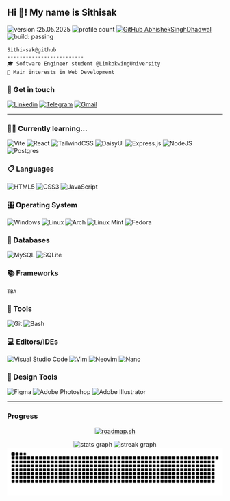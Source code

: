 
<h2 align="left">Hi 👋! My name is Sithisak</h2>

![version :25.05.2025](https://img.shields.io/badge/version-25.05.2025-informational)
![profile count](https://komarev.com/ghpvc/?username=Sithi-Sak&color=red)
[![GitHub AbhishekSinghDhadwal](https://img.shields.io/github/followers/Sithi-Sak?label=follow&style=social)](https://github.com/Sithi-Sak)
![build: passing](https://img.shields.io/badge/build-passing-success)

```
Sithi-sak@github
-------------------------
🎓 Software Engineer student @LimkokwingUniversity
🔎 Main interests in Web Development
```
### 💬 Get in touch
[![Linkedin](https://img.shields.io/badge/-LinkedIn-blue?style=for-the-badge&logo=Linkedin&logoColor=f5f3f5&link=https://www.linkedin.com/in/sithisak-leak/)](https://www.linkedin.com/in/sithisak-leak/)
[![Telegram](https://img.shields.io/badge/Telegram-2CA5E0?style=for-the-badge&logo=telegram&logoColor=f5f3f5&link=https://t.me/sithi_sak)](https://t.me/sithi_sak)
[![Gmail](https://img.shields.io/badge/Gmail-d7263d?style=for-the-badge&logo=gmail&logoColor=f5f3f5)](mailto:sithisakleak001@gmail.com)

---

### ✍🏻 Currently learning...
![Vite](https://img.shields.io/badge/vite-212121?style=for-the-badge&logo=vite)
![React](https://img.shields.io/badge/react-212121?style=for-the-badge&logo=react)
![TailwindCSS](https://img.shields.io/badge/tailwindcss-212121?style=for-the-badge&logo=tailwind-css)
![DaisyUI](https://img.shields.io/badge/daisyui-212121?style=for-the-badge&logo=daisyui)
![Express.js](https://img.shields.io/badge/express.js-212121?style=for-the-badge&logo=express)
![NodeJS](https://img.shields.io/badge/node.js-212121?style=for-the-badge&logo=node.js)
![Postgres](https://img.shields.io/badge/postgres-212121?style=for-the-badge&logo=postgresql)


### 📋 Languages
![HTML5](https://img.shields.io/badge/HTML5-212121?style=for-the-badge&logo=html5)
![CSS3](https://img.shields.io/badge/css3-212121?style=for-the-badge&logo=css3&logoColor=%231572B6)
![JavaScript](https://img.shields.io/badge/javascript-212121?style=for-the-badge&logo=javascript)

### 🎛️ Operating System
![Windows](https://img.shields.io/badge/Windows-212121?style=for-the-badge&logo=windows&logoColor=white)
![Linux](https://img.shields.io/badge/Linux-212121?style=for-the-badge&logo=linux)
![Arch](https://img.shields.io/badge/Arch%20Linux-212121?logo=arch-linux&style=for-the-badge)
![Linux Mint](https://img.shields.io/badge/Linux%20Mint-212121?style=for-the-badge&logo=Linux%20Mint)
![Fedora](https://img.shields.io/badge/Fedora-212121?style=for-the-badge&logo=fedora)

### 💾 Databases
![MySQL](https://img.shields.io/badge/mysql-212121?style=for-the-badge&logo=mysql)
![SQLite](https://img.shields.io/badge/sqlite-212121?style=for-the-badge&logo=sqlite)

### 📚 Frameworks
`TBA`

### 🔧 Tools
![Git](https://img.shields.io/badge/git-212121?style=for-the-badge&logo=git)
![Bash](https://img.shields.io/badge/bash-212121?style=for-the-badge&logo=gnu-bash)

### 💻 Editors/IDEs
![Visual Studio Code](https://img.shields.io/badge/Visual%20Studio%20Code-212121?style=for-the-badge&logo=visual-studio-code)
![Vim](https://img.shields.io/badge/VIM-212121?style=for-the-badge&logo=vim)
![Neovim](https://img.shields.io/badge/NeoVim-212121?&style=for-the-badge&logo=neovim)
![Nano](https://img.shields.io/badge/Nano-212121?&style=for-the-badge)

### 🎨 Design Tools
![Figma](https://img.shields.io/badge/figma-212121?style=for-the-badge&logo=figma)
![Adobe Photoshop](https://img.shields.io/badge/adobe%20photoshop-212121?style=for-the-badge&logo=adobe%20photoshop&logoColor=white)
![Adobe Illustrator](https://img.shields.io/badge/adobe%20illustrator-212121?style=for-the-badge&logo=adobe%20illustrator&logoColor=white)

---

### Progress
<div align="center">
  
  [![roadmap.sh](https://roadmap.sh/card/wide/683181d0cf080f2a32979eee?variant=dark)](https://roadmap.sh)
</div>


<div align="center">
  <img src="https://github-readme-stats.vercel.app/api?username=Sithi-sak&hide_title=false&hide_rank=false&show_icons=true&include_all_commits=true&count_private=true&disable_animations=false&locale=en&border_color=212121&theme=github_dark" height="150" alt="stats graph"  />
  <img src="https://streak-stats.demolab.com?user=Sithi-sak&locale=en&mode=daily&border_color=212121&theme=github_dark&date_format=n/j%5B/Y%5D" height="150" alt="streak graph"  />
</div>

<div align="center">
  <picture>
    <source media="(prefers-color-scheme: dark)" srcset="https://raw.githubusercontent.com/Sithi-sak/Sithi-sak/output/github-snake-dark.svg" />
    <source media="(prefers-color-scheme: light)" srcset="https://raw.githubusercontent.com/Sithi-sak/Sithi-sak/output/github-snake.svg" />
    <img alt="github-snake" src="https://raw.githubusercontent.com/Sithi-sak/Sithi-sak/output/github-snake.svg" />
  </picture>
</div>
